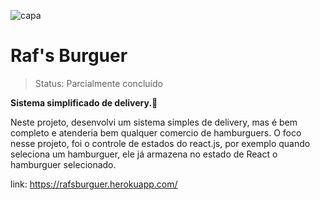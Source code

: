 ![capa](https://user-images.githubusercontent.com/77937182/157856111-598c1a8e-47f3-4ae7-af9c-056f6a062c70.jpeg)</br>

# Raf's Burguer

> Status: Parcialmente concluído </br>


<b>Sistema simplificado de delivery.</b>🚚  </br>

Neste projeto, desenvolvi um sistema simples de delivery, mas é bem completo e atenderia bem qualquer comercio de hamburguers.
O foco nesse projeto, foi o controle de estados do react.js, por exemplo quando seleciona um hamburguer, ele já armazena no estado de React o hamburguer selecionado. </br>

link: https://rafsburguer.herokuapp.com/
